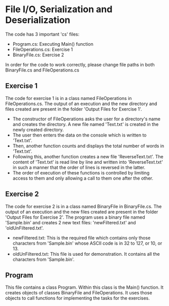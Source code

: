 # File I/O, Serialization and Deserialization #

The code has 3 important 'cs' files:
* Program.cs: Executing Main() function
* FileOperations.cs: Exercise 1
* BinaryFile.cs: Exercise 2
        
In order for the code to work correctly, please change file paths in both BinaryFile.cs and FileOperations.cs

## Exercise 1 ##
The code for exercise 1 is in a class named FileOperations in FileOperations.cs. 
The output of an execution and the new directory and files created are present in the folder 'Output Files for Exercise 1'.
* The constructor of FileOperations asks the user for a directory's name and creates the directory. 
A new file named 'Text.txt' is created in the newly created directory.
* The user then enters the data on the console which is written to 'Text.txt'.
* Then, another function counts and displays the total number of words in 'Text.txt'.
* Following this, another function creates a new file 'ReverseText.txt'. The content of 'Text.txt' is read line by line and written into 'ReverseText.txt' in such a manner that the order of lines is reversed in the latter.
* The order of execution of these functions is controlled by limiting access to them and only allowing a call to them one after the other.


## Exercise 2 ##
The code for exercise 2 is in a class named BinaryFile in BinaryFile.cs.
The output of an execution and the new files created are present in the folder 'Output Files for Exercise 2'.
The program uses a binary file named 'Sample.bin' and creates 2 new text files:  'newFiltered.txt' and 'oldUnFiltered.txt'.
* newFiltered.txt: This is the required file which contains only those characters from 'Sample.bin' whose ASCII code is in 32 to 127, or 10, or 13.  		
* oldUnFiltered.txt: This file is used for demonstration. It contains all the characters from 'Sample.bin'.

## Program ##
This file contains a class Program. Within this class is the Main() function. It creates objects of classes BinaryFile and FileOperations.
It uses those objects to call functions for implementing the tasks for the exercises. 